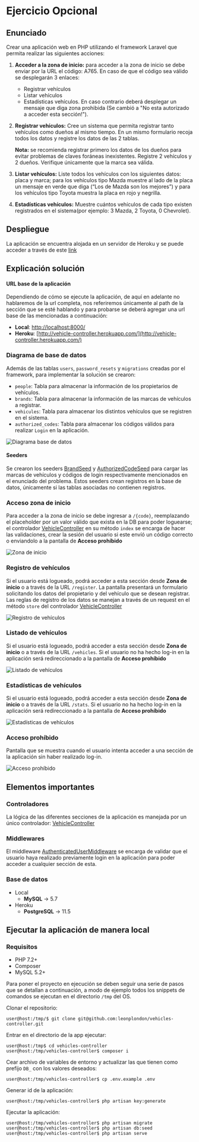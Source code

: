 # Ejercicio Opcional

## Enunciado

Crear una aplicación web en PHP utilizando el framework Laravel que permita realizar las siguientes acciones:

1. **Acceder a la zona de inicio:** para acceder a la zona de inicio se debe enviar por la URL el código:
A765. En caso de que el código sea válido se desplegarán 3 enlaces:
    * Registrar vehículos
    * Listar vehículos
    * Estadísticas vehículos.
En caso contrario deberá desplegar un mensaje que diga zona prohibida (Se cambió a "No esta autorizado a acceder esta sección!").

2. **Registrar vehículos:** Cree un sistema que permita registrar tanto vehículos como dueños al mismo tiempo. En un mismo formulario recoja todos los datos y registre los datos de las 2 tablas.
    
    **Nota:** se recomienda registrar primero los datos de los dueños para evitar problemas de claves foráneas inexistentes. Registre 2 vehículos y 2 dueños. Verifique únicamente que la marca sea válida.

3. **Listar vehículos:** Liste todos los vehículos con los siguientes datos: placa y marca; para los vehículos tipo Mazda muestre al lado de la placa un mensaje en verde que diga (“Los de Mazda son los mejores”) y para los vehículos tipo Toyota muestra la placa en rojo y negrilla.

4. **Estadísticas vehículos:** Muestre cuántos vehículos de cada tipo existen registrados en el sistema(por ejemplo: 3 Mazda, 2 Toyota, 0 Chevrolet).

## Despliegue

La aplicación se encuentra alojada en un servidor de Heroku y se puede acceder a través de este [link](http://vehicle-controller.herokuapp.com/A765)

## Explicación solución

#### URL base de la aplicación

Dependiendo de cómo se ejecute la aplicación, de aquí en adelante no hablaremos de la url completa, nos referiremos únicamente al path de la sección que se esté hablando y para probarse se deberá agregar una url base de las mencionadas a continuación:

* **Local**: [http://localhost:8000/](http://localhost:8000/)
* **Heroku**: [http://vehicle-controller.herokuapp.com/](http://vehicle-controller.herokuapp.com/)

### Diagrama de base de datos

Además de las tablas `users`, `password_resets` y `migrations` creadas por el framework, para implementar la solución se crearon:

* `people`: Tabla para almacenar la información de los propietarios de vehículos.
* `brands`: Tabla para almacenar la información de las marcas de vehículos a registrar.
* `vehicules`: Tabla para almacenar los distintos vehículos que se registren en el sistema.
* `authorized_codes`: Tabla para almacenar los códigos válidos para realizar `Login` en la aplicación.

![Diagrama base de datos](/DB%20diagram.png)

#### Seeders

Se crearon los seeders [BrandSeed](/database/seeds/BrandSeed.php) y [AuthorizedCodeSeed](/database/seeds/AuthorizedCodeSeed.php) para cargar las marcas de vehículos y códigos de login respectivamente mencionados en el enunciado del problema.
Estos seeders crean registros en la base de datos, únicamente si las tablas asociadas no contienen registros.

### Acceso zona de inicio

Para acceder a la zona de inicio se debe ingresar a `/{code}`, reemplazando el placeholder por un valor válido que exista en la DB para poder loguearse; el controlador [VehicleController](/app/Http/Controllers/VehicleController.php) en su método `index` se encarga de hacer las validaciones, crear la sesión del usuario si este envíó un código correcto o enviandolo a la pantalla de **Acceso prohíbido**

![Zona de inicio](Zona%20inicio.png)

### Registro de vehículos

Si el usuario está logueado, podrá acceder a esta sección desde **Zona de inicio** o a través de la URL `/register`. La pantalla presentará un formulario solicitando los datos del propietario y del vehículo que se desean registrar. Las reglas de registro de los datos se manejan a través de un request en el método `store` del controlador [VehicleController](/app/Http/Controllers/VehicleController.php)

![Registro de vehículos](/Registro%20vehículos.png)

### Listado de vehículos

Si el usuario está logueado, podrá acceder a esta sección desde **Zona de inicio** o a través de la URL `/vehicles`. Si el usuario no ha hecho log-in en la aplicación será redireccionado a la pantalla de **Acceso prohíbido**

![Listado de vehículos](/Lista%20de%20vehículos.png)

### Estadísticas de vehículos

Si el usuario está logueado, podrá acceder a esta sección desde **Zona de inicio** o a través de la URL `/stats`. Si el usuario no ha hecho log-in en la aplicación será redireccionado a la pantalla de **Acceso prohíbido**

![Estadísticas de vehículos](/Estadísticas%20vehículo.png)

### Acceso prohíbido

Pantalla que se muestra cuando el usuario intenta acceder a una sección de la aplicación sin haber realizado log-in.

![Acceso prohíbido](/Zona%20prohíbida.png)

## Elementos importantes

### Controladores

La lógica de las diferentes secciones de la aplicación es manejada por un único controlador: [VehicleController](/app/Http/Controllers/VehicleController.php)

### Middlewares

El middleware [AuthenticatedUserMiddleware](/app/Http/Middleware/AuthenticatedUserMiddleware.php) se encarga de validar que el usuario haya realizado previamente login en la aplicación para poder acceder a cualquier sección de esta.

### Base de datos

* Local
    * **MySQL** -> 5.7
* Heroku
    * **PostgreSQL** -> 11.5


## Ejecutar la aplicación de manera local

### Requisitos

* PHP 7.2+
* Composer
* MySQL 5.2+

Para poner el proyecto en ejecución se deben seguir una serie de pasos que se detallan a continuación, a modo de ejemplo todos los snippets de comandos se ejecutan en el directorio `/tmp` del OS.

Clonar el repositorio:
```console
user@host:/tmp/$ git clone git@github.com:leonplondon/vehicles-controller.git
```

Entrar en el directorio de la app ejecutar:
```console 
user@host:/tmp$ cd vehicles-controller
user@host:/tmp/vehicles-controller$ composer i
```
Cear archivo de variables de entorno y actualizar las que tienen como prefijo `DB_` con los valores deseados:
```console
user@host:/tmp/vehicles-controller$ cp .env.example .env
```

Generar id de la aplicación:
```console
user@host:/tmp/vehicles-controller$ php artisan key:generate
```

Ejecutar la aplicación:
```console
user@host:/tmp/vehicles-controller$ php artisan migrate
user@host:/tmp/vehicles-controller$ php artisan db:seed
user@host:/tmp/vehicles-controller$ php artisan serve
```
